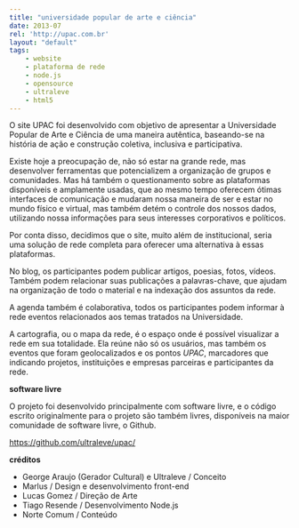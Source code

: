 ```yaml
---
title: "universidade popular de arte e ciência"
date: 2013-07
rel: 'http://upac.com.br'
layout: "default"
tags:
	- website
	- plataforma de rede
	- node.js
	- opensource
	- ultraleve
	- html5
---
```


O site UPAC foi desenvolvido com objetivo de apresentar a Universidade Popular de Arte e Ciência de uma maneira autêntica, baseando-se na história de ação e construção coletiva, inclusiva e participativa.

Existe hoje a preocupação de, não só estar na grande rede, mas desenvolver ferramentas que potencializem a organização de grupos e comunidades. Mas há também o questionamento sobre as plataformas disponíveis e amplamente usadas, que ao mesmo tempo oferecem ótimas interfaces de comunicação e mudaram nossa maneira de ser e estar no mundo físico e virtual, mas também detém o controle dos nossos dados, utilizando nossa informações para seus interesses corporativos e políticos.

Por conta disso, decidimos que o site, muito além de institucional, seria uma solução de rede completa para oferecer uma alternativa à essas plataformas.

No blog, os participantes podem publicar artigos, poesias, fotos, vídeos. Também podem relacionar suas publicações a palavras-chave, que ajudam na organização de todo o material e na indexação dos assuntos da rede.

A agenda também é colaborativa, todos os participantes podem informar à rede eventos relacionados aos temas tratados na Universidade.

A cartografia, ou o mapa da rede, é o espaço onde é possível visualizar a rede em sua totalidade. Ela reúne não só os usuários, mas também os eventos que foram geolocalizados e os pontos *UPAC*, marcadores que indicando projetos, instituições e empresas parceiras e participantes da rede.

**software livre**

O projeto foi desenvolvido principalmente com software livre, e o código escrito originalmente para o projeto são também livres, disponíveis na maior comunidade de software livre, o Github.

<https://github.com/ultraleve/upac/>

**créditos**

- George Araujo (Gerador Cultural) e Ultraleve / Conceito
- Marlus / Design e desenvolvimento front-end
- Lucas Gomez / Direção de Arte
- Tiago Resende / Desenvolvimento Node.js
- Norte Comum / Conteúdo